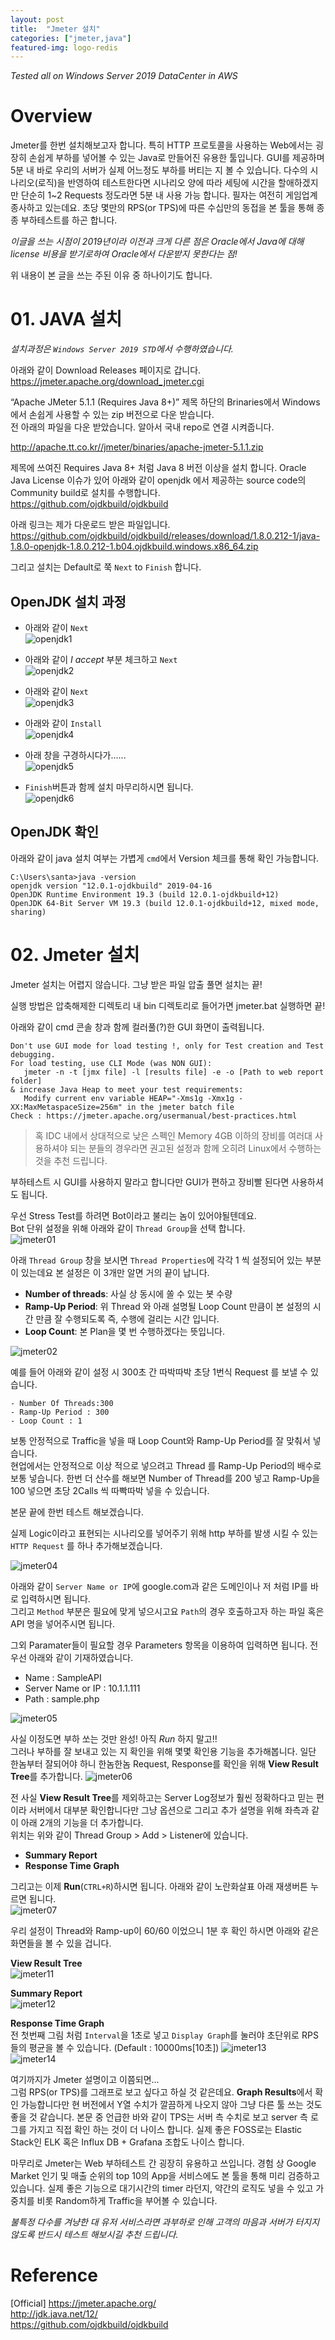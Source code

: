 ```yaml
---
layout: post
title:  "Jmeter 설치"
categories: ["jmeter,java"]
featured-img: logo-redis
---
```


*Tested all on Windows Server 2019 DataCenter in AWS*

# Overview

Jmeter를 한번 설치해보고자 합니다. 특히 HTTP 프로토콜을 사용하는 Web에서는 굉장히 손쉽게 부하를 넣어볼 수 있는 Java로 만들어진 유용한 툴입니다.
GUI를 제공하며 5분 내 바로 우리의 서버가 실제 어느정도 부하를 버티는 지 볼 수 있습니다.  다수의 시나리오(로직)을 반영하여 테스트한다면 시나리오 양에 따라 세팅에 시간을 할애하겠지만 단순히 1~2 Requests 정도라면 5분 내 사용 가능 합니다.  필자는 여전히 게임업계 종사하고 있는데요. 초당 몇만의 RPS(or TPS)에 따른 수십만의 동접을 본 툴을 통해 종종 부하테스트를 하곤 합니다.

 *이글을 쓰는 시점이 2019년이라 이전과 크게 다른 점은 Oracle에서 Java에 대해 license 비용을 받기로하여 Oracle에서 다운받지 못한다는 점!*

 위 내용이 본 글을 쓰는 주된 이유 중 하나이기도 합니다.

# 01. JAVA 설치

*설치과정은 `Windows Server 2019 STD`에서 수행하였습니다.*

아래와 같이 Download Releases 페이지로 갑니다.  
https://jmeter.apache.org/download_jmeter.cgi


“Apache JMeter 5.1.1 (Requires Java 8+)” 제목 하단의 Brinaries에서 Windows에서 손쉽게 사용할 수 있는 zip 버전으로 다운 받습니다.  
전 아래의 파일을 다운 받았습니다.  알아서 국내 repo로 연결 시켜줍니다.

http://apache.tt.co.kr//jmeter/binaries/apache-jmeter-5.1.1.zip

제목에 쓰여진 Requires Java 8+ 처럼 Java 8 버전 이상을 설치 합니다.
Oracle Java License 이슈가 있어 아래와 같이 openjdk 에서 제공하는 source code의 Community build로 설치를 수행합니다.  
https://github.com/ojdkbuild/ojdkbuild

아래 링크는 제가 다운로드 받은 파일입니다.  
https://github.com/ojdkbuild/ojdkbuild/releases/download/1.8.0.212-1/java-1.8.0-openjdk-1.8.0.212-1.b04.ojdkbuild.windows.x86_64.zip


그리고 설치는 Default로 쭉 `Next` to `Finish` 합니다.

## OpenJDK 설치 과정

- 아래와 같이 `Next`  
![openjdk1](/assets/posts/2019-05-30-jmeter-installation/01.png)

- 아래와 같이 *I accept* 부분 체크하고 `Next`  
![openjdk2](/assets/posts/2019-05-30-jmeter-installation/02.png)

- 아래와 같이 `Next`  
![openjdk3](/assets/posts/2019-05-30-jmeter-installation/03.png)

- 아래와 같이 `Install`  
![openjdk4](/assets/posts/2019-05-30-jmeter-installation/04.png)

- 아래 창을 구경하시다가......  
![openjdk5](/assets/posts/2019-05-30-jmeter-installation/05.png)

- `Finish`버튼과 함께 설치 마무리하시면 됩니다.  
![openjdk6](/assets/posts/2019-05-30-jmeter-installation/06.png)


## OpenJDK 확인

아래와 같이 java 설치 여부는 가볍게 `cmd`에서 Version 체크를 통해 확인 가능합니다. 
```
C:\Users\santa>java -version
openjdk version "12.0.1-ojdkbuild" 2019-04-16
OpenJDK Runtime Environment 19.3 (build 12.0.1-ojdkbuild+12)
OpenJDK 64-Bit Server VM 19.3 (build 12.0.1-ojdkbuild+12, mixed mode, sharing)

```

# 02. Jmeter 설치

Jmeter 설치는 어렵지 않습니다. 
그냥 받은 파일 압출 풀면 설치는 끝!

실행 방법은 압축해제한 디렉토리 내 bin 디렉토리로 들어가면 jmeter.bat 실행하면 끝!

아래와 같이 cmd 콘솔 창과 함께 컬러풀(?)한 GUI 화면이 출력됩니다. 

```
Don't use GUI mode for load testing !, only for Test creation and Test debugging.
For load testing, use CLI Mode (was NON GUI):
   jmeter -n -t [jmx file] -l [results file] -e -o [Path to web report folder]
& increase Java Heap to meet your test requirements:
   Modify current env variable HEAP="-Xms1g -Xmx1g -XX:MaxMetaspaceSize=256m" in the jmeter batch file
Check : https://jmeter.apache.org/usermanual/best-practices.html

```

> 혹 IDC 내에서 상대적으로 낮은 스펙인 Memory 4GB 이하의 장비를 여러대 사용하셔야 되는 분들의 경우라면 권고된 설정과 함께 오히려 Linux에서 수행하는 것을 추천 드립니다. 

부하테스트 시 GUI를 사용하지 말라고 합니다만 GUI가 편하고 장비빨 된다면 사용하셔도 됩니다.


우선 Stress Test를 하려면 Bot이라고 불리는 놈이 있어야될텐데요.  
Bot 단위 설정을 위해 아래와 같이 `Thread Group`을 선택 합니다.  
![jmeter01](/assets/posts/2019-05-30-jmeter-installation/j01.png)

아래 `Thread Group` 창을 보시면 `Thread Properties`에 각각 1 씩 설정되어 있는 부분이 있는데요
본 설정은 이 3개만 알면 거의 끝이 납니다. 
- **Number of threads**: 사실 상 동시에 쏠 수 있는 봇 수량
- **Ramp-Up Period**: 위 Thread 와 아래 설명될 Loop Count 만큼이 본 설정의 시간 만큼 잘 수행되도록 즉, 수행에 걸리는 시간 입니다.
- **Loop Count**: 본 Plan을 몇 번 수행하겠다는 뜻입니다.  

![jmeter02](/assets/posts/2019-05-30-jmeter-installation/j02.png)


예를 들어 아래와 같이 설정 시 300초 간 따박따박 초당 1번식 Request 를 보낼 수 있습니다. 
```
- Number Of Threads:300
- Ramp-Up Period : 300
- Loop Count : 1
```
보통 안정적으로 Traffic을 넣을 때 Loop Count와 Ramp-Up Period를 잘 맞춰서 넣습니다.  
현업에서는 안정적으로 이상 적으로 넣으려고 Thread 를 Ramp-Up Period의 배수로 보통 넣습니다. 한번 더 산수를 해보면 Number of Thread를 200 넣고 Ramp-Up을 100 넣으면 초당 2Calls 씩 따빡따박 넣을 수 있습니다.

본문 끝에 한번 테스트 해보겠습니다. 

실제 Logic이라고 표현되는 시나리오를 넣어주기 위해 http 부하를 발생 시킬 수 있는 `HTTP Request` 를 하나 추가해보겠습니다. 

![jmeter04](/assets/posts/2019-05-30-jmeter-installation/j04.png)

아래와 같이 `Server Name or IP`에 google.com과 같은 도메인이나 저 처럼 IP를 바로 입력하시면 됩니다.  
그리고 `Method` 부분은 필요에 맞게 넣으시고요 `Path`의 경우 호출하고자 하는 파일 혹은 API 명을 넣어주시면 됩니다. 

그외 Paramater들이 필요할 경우 Parameters 항목을 이용하여 입력하면 됩니다. 
전 우선 아래와 같이 기재하였습니다. 

- Name : SampleAPI
- Server Name or IP : 10.1.1.111
- Path : sample.php

![jmeter05](/assets/posts/2019-05-30-jmeter-installation/j05.png)

사실 이정도면 부하 쏘는 것만 완성! 아직 *Run* 하지 말고!!  
그러나 부하를 잘 보내고 있는 지 확인을 위해 몇몇 확인용 기능을 추가해봅니다.
일단 한놈부터 잘되어야 하니 한놈한놈 Request, Response를 확인을 위해 **View Result Tree**를 추가합니다. 
![jmeter06](/assets/posts/2019-05-30-jmeter-installation/j06.png)

전 사실  **View Result Tree**를 제외하고는 Server Log정보가 훨씬 정확하다고 믿는 편이라 서버에서 대부분 확인합니다만 그냥 옵션으로 그리고 추가 설명을 위해 좌측과 같이 아래 2개의 기능을 더 추가합니다.  
위치는 위와 같이 Thread Group > Add > Listener에 있습니다.  
- **Summary Report** 
- **Response Time Graph** 

그리고는 이제 **Run**(`CTRL+R`)하시면 됩니다. 아래와 같이 노란화살표 아래 재생버튼 누르면 됩니다.  
![jmeter07](/assets/posts/2019-05-30-jmeter-installation/j07.png)

우리 설정이 Thread와 Ramp-up이 60/60 이었으니 1분 후 확인 하시면 아래와 같은 화면들을 볼 수 있을 겁니다. 

**View Result Tree**  
![jmeter11](/assets/posts/2019-05-30-jmeter-installation/j11.png)

**Summary Report**  
![jmeter12](/assets/posts/2019-05-30-jmeter-installation/j12.png)

**Response Time Graph**  
전 첫번째 그림 처럼 `Interval`을 1초로 넣고 `Display Graph`를 눌러야 초단위로 RPS 들의 평균을 볼 수 있습니다.  (Default : 10000ms[10초])
![jmeter13](/assets/posts/2019-05-30-jmeter-installation/j13-1.png)  
![jmeter14](/assets/posts/2019-05-30-jmeter-installation/j13-2.png)


여기까지가 Jmeter 설명이고 이쯤되면...  
그럼 RPS(or TPS)를 그래프로 보고 싶다고 하실 것 같은데요. **Graph Results**에서 확인 가능합니다만 현 버전에서 Y열 수치가 깔끔하게 나오지 않아 그냥 다른 툴 쓰는 것도 좋을 것 같습니다.  본문 중 언급한 바와 같이 TPS는 서버 측 수치로 보고 server 측 로그를 가지고 직접 확인 하는 것이 더 나이스 합니다. 실제 좋은 FOSS로는 Elastic Stack인 ELK 혹은 Influx DB + Grafana 조합도 나이스 합니다.  

마무리로 Jmeter는 Web 부하테스트 간 굉장히 유용하고 쓰입니다. 
경험 상 Google Market 인기 및 매출 순위의 top 10의 App을 서비스에도 본 툴을 통해 미리 검증하고 있습니다.  실제 좋은 기능으로 대기시간의 timer 라던지, 약간의 로직도 넣을 수 있고 가중치를 비롯 Random하게 Traffic을 부어볼 수 있습니다.

*불특정 다수를 겨냥한 대 유저 서비스라면 과부하로 인해 고객의 마음과 서버가 터지지 않도록 반드시 테스트 해보시길 추천 드립니다.* 

# Reference

[Official] https://jmeter.apache.org/  
http://jdk.java.net/12/  
https://github.com/ojdkbuild/ojdkbuild  
